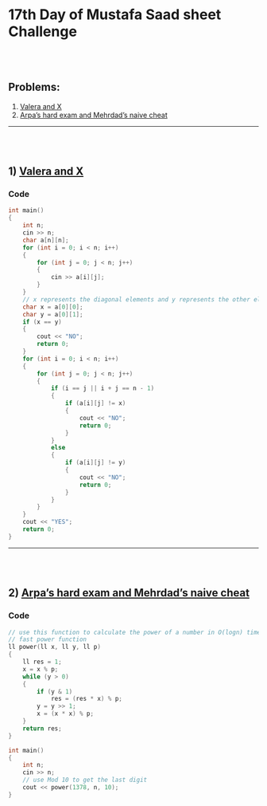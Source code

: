 # 17th Day of Mustafa Saad sheet Challenge

<br><br>

## Problems:

1. [Valera and X](http://codeforces.com/contest/404/problem/A)
2. [Arpa’s hard exam and Mehrdad’s naive cheat](http://codeforces.com/contest/404/problem/A)

<hr>

<br><br>

## 1) [Valera and X](http://codeforces.com/contest/404/problem/A)

### Code

```cpp
int main()
{
    int n;
    cin >> n;
    char a[n][n];
    for (int i = 0; i < n; i++)
    {
        for (int j = 0; j < n; j++)
        {
            cin >> a[i][j];
        }
    }
    // x represents the diagonal elements and y represents the other elements
    char x = a[0][0];
    char y = a[0][1];
    if (x == y)
    {
        cout << "NO";
        return 0;
    }
    for (int i = 0; i < n; i++)
    {
        for (int j = 0; j < n; j++)
        {
            if (i == j || i + j == n - 1)
            {
                if (a[i][j] != x)
                {
                    cout << "NO";
                    return 0;
                }
            }
            else
            {
                if (a[i][j] != y)
                {
                    cout << "NO";
                    return 0;
                }
            }
        }
    }
    cout << "YES";
    return 0;
}
```

<hr>

<br><br>

## 2) [Arpa’s hard exam and Mehrdad’s naive cheat](http://codeforces.com/contest/404/problem/A)
### Code

```cpp
// use this function to calculate the power of a number in O(logn) time 
// fast power function
ll power(ll x, ll y, ll p)
{
    ll res = 1;
    x = x % p;
    while (y > 0)
    {
        if (y & 1)
            res = (res * x) % p;
        y = y >> 1;
        x = (x * x) % p;
    }
    return res;
}

int main()
{
    int n;
    cin >> n;
    // use Mod 10 to get the last digit
    cout << power(1378, n, 10); 
}
```